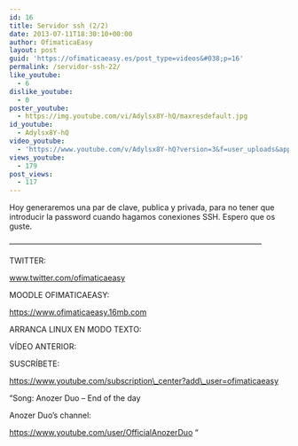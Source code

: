 ```yaml
---
id: 16
title: Servidor ssh (2/2)
date: 2013-07-11T18:30:10+00:00
author: OfimaticaEasy
layout: post
guid: 'https://ofimaticaeasy.es/post_type=videos&#038;p=16'
permalink: /servidor-ssh-22/
like_youtube:
  - 6
dislike_youtube:
  - 0
poster_youtube:
  - https://img.youtube.com/vi/Adylsx8Y-hQ/maxresdefault.jpg
id_youtube:
  - Adylsx8Y-hQ
video_youtube:
  - 'https://www.youtube.com/v/Adylsx8Y-hQ?version=3&f=user_uploads&app=youtube_gdata'
views_youtube:
  - 179
post_views:
  - 117
---
```

Hoy generaremos una par de clave, publica y privada, para no tener que introducir la password cuando hagamos conexiones SSH. Espero que os guste.

&#8212;&#8212;&#8212;&#8212;&#8212;&#8212;&#8212;&#8212;&#8212;&#8212;&#8212;&#8212;&#8212;&#8212;&#8212;&#8212;&#8212;&#8212;&#8212;&#8212;&#8212;&#8212;&#8212;&#8212;&#8212;&#8212;&#8212;&#8212;&#8212;&#8212;&#8212;&#8212;&#8211;

TWITTER:
  
www.twitter.com/ofimaticaeasy

MOODLE OFIMATICAEASY:

https://www.ofimaticaeasy.16mb.com

ARRANCA LINUX EN MODO TEXTO:



VÍDEO ANTERIOR:



SUSCRÍBETE:

https://www.youtube.com/subscription\_center?add\_user=ofimaticaeasy

&#8220;Song: Anozer Duo &#8211; End of the day
  
Anozer Duo&#8217;s channel:
  
https://www.youtube.com/user/OfficialAnozerDuo &#8220;